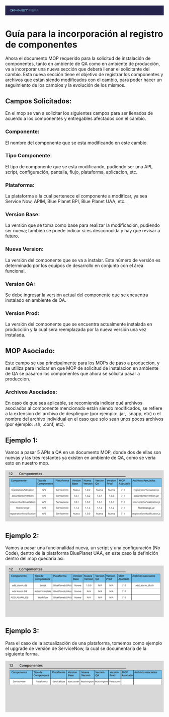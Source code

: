 ![header](../img/head-onf.png)

# Guía para la incorporación al registro de componentes

Ahora el documento MOP requerido para la solicitud de instalación de componentes, tanto en
ambiente de QA como en ambiente de producción, va a incorporar una nueva sección que deberá
llenar el solicitante del cambio.
Esta nueva sección tiene el objetivo de registrar los componentes y archivos que están siendo
modificados con el cambio, para poder hacer un seguimiento de los cambios y la evolución de los
mismos.

## Campos Solicitados:
En el mop se van a solicitar los siguientes campos para ser llenados de acuerdo a los componentes y entregables afectados con el cambio.

### Componente:
El nombre del componente que se esta modificando en este cambio.

### Tipo Componente:
El tipo de componente que se esta modificando, pudiendo ser una API, script, configuración, pantalla, flujo, plataforma, aplicacion, etc.

### Plataforma:
La plataforma a la cual pertenece el componente a modificar, ya sea Service Now, APIM, Blue Planet BPI, Blue Planet UAA, etc.

### Version Base:
La versión que se toma como base para realizar la modificación, pudiendo ser nueva; también se puede indicar si es desconocida y hay que revisar a futuro.

### Nueva Version:
La versión del componente que se va a instalar. Este número de versión es determinado por los equipos de desarrollo en conjunto con el área funcional.

### Version QA:
Se debe ingresar la versión actual del componente que se encuentra instalado en ambiente de QA.

### Version Prod:
La versión del componente que se encuentra actualmente instalada en producción y la cual sera reemplazada por la nueva versión una vez instalada.

## MOP Asociado:
Este campo se usa principalmente para los MOPs de paso a produccion, y se utiliza para indicar en que MOP de solicitud de instalacion en ambiente de QA se pasaron los componentes que ahora se solicita pasar a produccion.

### Archivos Asociados:
En caso de que sea aplicable, se recomienda indicar qué archivos asociados al componente mencionado están siendo modificados, se refiere a la extension del archivo de despliegue (por ejemplo: .jar, .snapp, etc) o el nombre del archivo individual en el caso que solo sean unos pocos archivos (por ejemplo: .sh, .conf, etc).

## Ejemplo 1:
Vamos a pasar 5 APIs a QA en un documento MOP, donde dos de ellas son nuevas y las tres
restantes ya existen en ambiente de QA, como se vería esto en nuestro mop.

![Componentes](../img/componentes-ejemplo.png)

## Ejemplo 2:
Vamos a pasar una funcionalidad nueva, un script y una configuración (No Code), dentro de la plataforma BluePlanet UAA, en este caso la definición dentro del mop quedaría así:

![Componentes](../img/Ejemplo-2-RM.png)

## Ejemplo 3:
Para el caso de la actualización de una plataforma, tomemos como ejemplo el upgrade de versión de ServiceNow, la cual se documentaria de la siguiente forma.

![Componentes](../img/Ejemplo-3-RM.png)
